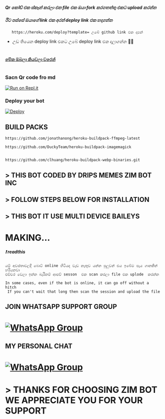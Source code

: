 ##### Qr කෝඩ් එක ස්කෑන් කරලා එන file එක ඔයා fork කරගතත්තු එකට upload කරන්න
##### රීට පස්සේ ඔයාගේ link එක අරන් deploy link එක හදාගන්න

       https://heroku.com/deploy?template= උබේ github link එක දාපන්      

+ උඩ තියෙන deploy link එකට උබේ deploy link එක දාලාගන්න 🧑‍💻

#
#
# 
#### [ මේක ඔබලා කියවලා වරෙන්](https://github.com/MR-NIMA-X/SL-Zim-MD/blob/zim-bot-inc/MR%20NIMA/FIX/ABOUT/USER.md)
#
### Sacn Qr code fro md
[![Run on Repl.it](https://repl.it/badge/github/phaticusthiccy/WhatsAsenaDuplicated)](https://replit.com/@SilvernimaBotma/SL-ZIM-MD-SCANER?outputonly=1&lite=1#index.js)

### Deploy your bot
[![Deploy](https://www.herokucdn.com/deploy/button.svg)](https://heroku.com/deploy?template=https://github.com/DarkCreater2004/Tutug)

## BUILD PACKS

```
https://github.com/jonathanong/heroku-buildpack-ffmpeg-latest

https://github.com/DuckyTeam/heroku-buildpack-imagemagick


https://github.com/clhuang/heroku-buildpack-webp-binaries.git

```

 ##  > THIS BOT CODED BY DRIPS MEMES ZIM BOT INC 


## >  FOLLOW STEPS BELOW FOR INSTALLATION

## >  THIS BOT IT USE MULTI DEVICE BAILEYS
# MAKING... 

##### ❗ readthis
```
යම් අවස්තාවලදී බොට් online හිටියද වැඩ නැතුව යන්න පුලුවන් එය ඉබේම පැය ගානකින් හරියනවා
එච්චර වෙලා ඉන්න බැරිනම් ආපව් sesson  එක scan කරලා file එක uplode  කරන්න 

In some cases, even if the bot is online, it can go off without a hitch
 If you can't wait that long then scan the session and upload the file
```




## JOIN WHATSAPP SUPPORT GROUP

# [![WhatsApp Group](https://img.shields.io/badge/WhatsApp-25D366?style=for-the-badge&logo=whatsapp&logoColor=white)](https://chat.whatsapp.com/GLTYbadPDlFAOjz1Co3DoU)

## MY PERSONAL CHAT

# [![WhatsApp Group](https://img.shields.io/badge/WhatsApp-25D366?style=for-the-badge&logo=whatsapp&logoColor=white)](https://wa.me/94715166712?text=From_Sl_zim_Git)


# > THANKS FOR CHOOSING ZIM BOT WE APPRECIATE YOU FOR YOUR SUPPORT
